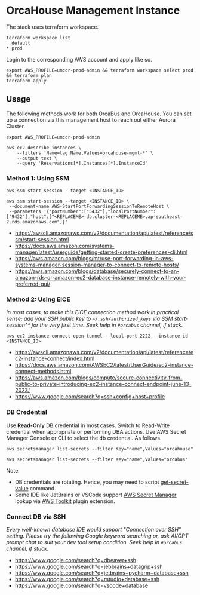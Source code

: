# OrcaHouse Management Instance

The stack uses terraform workspace.

```
terraform workspace list
  default
* prod
```

Login to the corresponding AWS account and apply like so.

```
export AWS_PROFILE=umccr-prod-admin && terraform workspace select prod && terraform plan
terraform apply
```

## Usage

The following methods work for both OrcaBus and OrcaHouse. You can set up a connection via this management host to reach out either Aurora Cluster.

```
export AWS_PROFILE=umccr-prod-admin
```

```
aws ec2 describe-instances \
    --filters 'Name=tag:Name,Values=orcahouse-mgmt-*' \
    --output text \
    --query 'Reservations[*].Instances[*].InstanceId'
```

### Method 1: Using SSM

```
aws ssm start-session --target <INSTANCE_ID>
```

```
aws ssm start-session --target <INSTANCE_ID> \
 --document-name AWS-StartPortForwardingSessionToRemoteHost \
 --parameters '{"portNumber":["5432"],"localPortNumber":["9432"],"host":["<REPLACEME>-db.cluster-<REPLACEME>.ap-southeast-2.rds.amazonaws.com"]}'
```

* https://awscli.amazonaws.com/v2/documentation/api/latest/reference/ssm/start-session.html
* https://docs.aws.amazon.com/systems-manager/latest/userguide/getting-started-create-preferences-cli.html
* https://aws.amazon.com/blogs/mt/use-port-forwarding-in-aws-systems-manager-session-manager-to-connect-to-remote-hosts/
* https://aws.amazon.com/blogs/database/securely-connect-to-an-amazon-rds-or-amazon-ec2-database-instance-remotely-with-your-preferred-gui/

### Method 2: Using EICE

_In most cases, to make this EICE connection method work in practical sense; add your SSH public key to `~/.ssh/authorized_keys` via SSM start-session^^ for the very first time. Seek help in `#orcabus` channel, if stuck._

```
aws ec2-instance-connect open-tunnel --local-port 2222 --instance-id <INSTANCE_ID>
```

* https://awscli.amazonaws.com/v2/documentation/api/latest/reference/ec2-instance-connect/index.html
* https://docs.aws.amazon.com/AWSEC2/latest/UserGuide/ec2-instance-connect-methods.html
* https://aws.amazon.com/blogs/compute/secure-connectivity-from-public-to-private-introducing-ec2-instance-connect-endpoint-june-13-2023/
* https://www.google.com/search?q=ssh+config+host+profile

### DB Credential

Use **Read-Only** DB credential in most cases. Switch to Read-Write credential when appropriate or performing DBA actions. Use AWS Secret Manager Console or CLI to select the db credential. As follows.

```
aws secretsmanager list-secrets --filter Key="name",Values="orcahouse"
```

```
aws secretsmanager list-secrets --filter Key="name",Values="orcabus"
```

Note:
- DB credentials are rotating. Hence, you may need to script [get-secret-value](https://awscli.amazonaws.com/v2/documentation/api/latest/reference/secretsmanager/get-secret-value.html) command.
- Some IDE like JetBrains or VSCode support [AWS Secret Manager](https://docs.aws.amazon.com/secretsmanager/latest/userguide/integrating_how-services-use-secrets_JBIDE.html) lookup via [AWS Toolkit](https://www.google.com/search?q=AWS+Toolkit) plugin extension.

### Connect DB via SSH

_Every well-known database IDE would support "Connection over SSH" setting. Please try the following Google keyword searching or, ask AI/GPT prompt chat to suit your dev tool setup condition. Seek help in `#orcabus` channel, if stuck._

* https://www.google.com/search?q=dbeaver+ssh
* https://www.google.com/search?q=jebbrains+datagrip+ssh
* https://www.google.com/search?q=jetbrains+pycharm+database+ssh
* https://www.google.com/search?q=rstudio+database+ssh
* https://www.google.com/search?q=vscode+database
